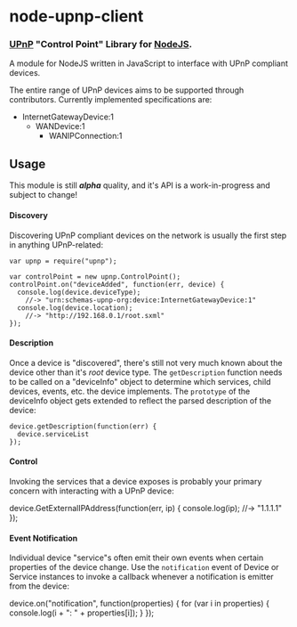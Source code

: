 node-upnp-client
================
### [UPnP][] "Control Point" Library for [NodeJS][].

A module for NodeJS written in JavaScript to interface with UPnP compliant devices.

The entire range of UPnP devices aims to be supported through contributors.
Currently implemented specifications are:

  - InternetGatewayDevice:1
    - WANDevice:1
      - WANIPConnection:1

Usage
-----

This module is still ___alpha___ quality, and it's API is a work-in-progress and subject
to change!

#### Discovery

Discovering UPnP compliant devices on the network is usually the first step in anything
UPnP-related:

    var upnp = require("upnp");

    var controlPoint = new upnp.ControlPoint();
    controlPoint.on("deviceAdded", function(err, device) {
      console.log(device.deviceType);
        //-> "urn:schemas-upnp-org:device:InternetGatewayDevice:1"
      console.log(device.location);
        //-> "http://192.168.0.1/root.sxml"
    });

#### Description

Once a device is "discovered", there's still not very much known about the device other
than it's _root_ device type. The `getDescription` function needs to be called on a
"deviceInfo" object to determine which services, child devices, events, etc. the device
implements. The `prototype` of the deviceInfo object gets extended to reflect the parsed
description of the device:

    device.getDescription(function(err) {
      device.serviceList
    });

#### Control

Invoking the services that a device exposes is probably your primary concern with
interacting with a UPnP device:

  device.GetExternalIPAddress(function(err, ip) {
    console.log(ip);
      //-> "1.1.1.1"
  });

#### Event Notification

Individual device "service"s often emit their own events when certain properties
of the device change. Use the `notification` event of Device or Service
instances to invoke a callback whenever a notification is emitter from the device:

  device.on("notification", function(properties) {
    for (var i in properties) {
      console.log(i + ": " + properties[i]);
    }
  });


[UPnP]: http://upnp.org/
[NodeJS]: http://nodejs.org
[WikipediaUPnP]: http://wikipedia.org/wiki/Universal_Plug_and_Play
